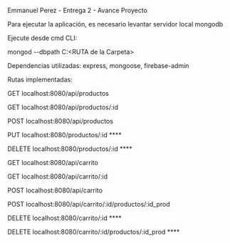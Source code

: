 Emmanuel Perez - Entrega 2 - Avance Proyecto

Para ejecutar la aplicación, es necesario levantar servidor local mongodb

Ejecute desde cmd CLI:

mongod --dbpath C:\<RUTA de la Carpeta>


Dependencias utilizadas: express, mongoose, firebase-admin


Rutas implementadas:

GET localhost:8080/api/productos

GET localhost:8080/api/productos/:id

POST localhost:8080/api/productos

PUT localhost:8080/productos/:id ****

DELETE localhost:8080/productos/:id ****

GET localhost:8080/api/carrito

GET localhost:8080/api/carrito/:id

POST localhost:8080/api/carrito

POST localhost:8080/api/carrito/:id/productos/:id_prod

DELETE localhost:8080/carrito/:id ****

DELETE localhost:8080/carrito/:id/productos/:id_prod ****